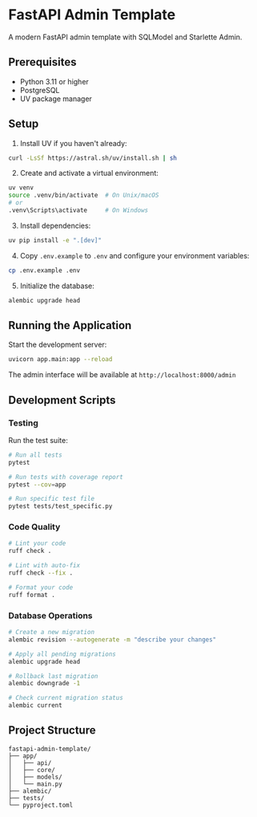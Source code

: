 # FastAPI Admin Template

A modern FastAPI admin template with SQLModel and Starlette Admin.

## Prerequisites

- Python 3.11 or higher
- PostgreSQL
- UV package manager

## Setup

1. Install UV if you haven't already:
```bash
curl -LsSf https://astral.sh/uv/install.sh | sh
```

2. Create and activate a virtual environment:
```bash
uv venv
source .venv/bin/activate  # On Unix/macOS
# or
.venv\Scripts\activate     # On Windows
```

3. Install dependencies:
```bash
uv pip install -e ".[dev]"
```

4. Copy `.env.example` to `.env` and configure your environment variables:
```bash
cp .env.example .env
```

5. Initialize the database:
```bash
alembic upgrade head
```

## Running the Application

Start the development server:
```bash
uvicorn app.main:app --reload
```

The admin interface will be available at `http://localhost:8000/admin`

## Development Scripts

### Testing
Run the test suite:
```bash
# Run all tests
pytest

# Run tests with coverage report
pytest --cov=app

# Run specific test file
pytest tests/test_specific.py
```

### Code Quality
```bash
# Lint your code
ruff check .

# Lint with auto-fix
ruff check --fix .

# Format your code
ruff format .
```

### Database Operations
```bash
# Create a new migration
alembic revision --autogenerate -m "describe your changes"

# Apply all pending migrations
alembic upgrade head

# Rollback last migration
alembic downgrade -1

# Check current migration status
alembic current
```

## Project Structure

```
fastapi-admin-template/
├── app/
│   ├── api/
│   ├── core/
│   ├── models/
│   └── main.py
├── alembic/
├── tests/
└── pyproject.toml
```
